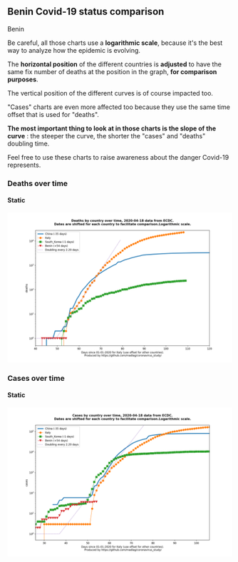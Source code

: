 ## Benin Covid-19 status comparison 

Benin



Be careful, all those charts use a **logarithmic scale**, because it's the best way to analyze how the epidemic is evolving.
 
The **horizontal position** of the different countries is **adjusted** to have the same fix number of deaths at the position in the graph, **for comparison purposes**.

The vertical position of the different curves is of course impacted too.

"Cases" charts are even more affected too because they use the same time offset that is used for "deaths".

**The most important thing to look at in those charts is the slope of the curve** : the steeper the curve, the shorter the "cases" and "deaths" doubling time.

Feel free to use these charts to raise awareness about the danger Covid-19 represents. 


 
### Deaths over time
 
#### Static
![Benin covid-19 deaths static chart](https://raw.githubusercontent.com/madlag/coronavirus_study/master/notebooks/graphs/2020-04-18/countries/Benin/2020-04-18_Benin_deaths.png "Benin covid-19 deaths static chart")   

 
### Cases over time
 
#### Static
![Benin covid-19 cases static chart](https://raw.githubusercontent.com/madlag/coronavirus_study/master/notebooks/graphs/2020-04-18/countries/Benin/2020-04-18_Benin_cases.png "Benin covid-19 cases static chart")   

